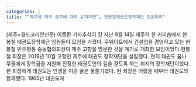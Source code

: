 ```yaml
---
categories: j
title: "“제주에 태국 공주배 대회 유치하면”… 현봉철태권도장학재단 임원회의"
---
```

(제주=월드코리안신문) 이종환 기자추석이 갓 지난 9월 14일 제주의 한 커피숍에서 현봉철 태권도장학재단 임원들이 모임을 가졌다. 쿠웨이트에서 건설업을 경영하고 있는 현봉철 민주평통 중동협의회장이 제주 고향을 방문한 것을 계기로 개최한 모임이었다.현봉철 회장은 2019년 10월 고향인 제주에 태권도 장학재단을 설립했다. 현지 태권도 꿈나무들에게 장학금을 지원해 진정한 태권도인의 길을 걷도록 하는 취지의 장학재단이었다.현 회장에게 태권도는 인생을 이끈 굵은 물줄기였다. 현 회장은 어렸을 때부터 태권도와 함께했다. 1965년 태권도에